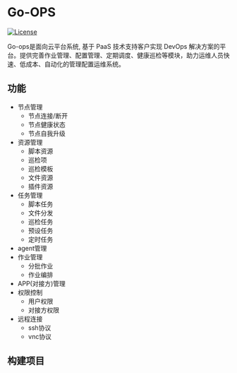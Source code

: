 # Go-OPS

[![License](https://img.shields.io/badge/License-Apache%202.0-blue.svg)](https://opensource.org/licenses/Apache-2.0)

Go-ops是面向云平台系统, 基于 PaaS 技术支持客户实现 DevOps 解决方案的平台。提供完善作业管理、配置管理、定期调度、健康巡检等模块，助力运维人员快速、低成本、自动化的管理配置运维系统。



## 功能
 - 节点管理
   - 节点连接/断开
   - 节点健康状态
   - 节点自我升级
 - 资源管理
    - 脚本资源
    - 巡检项
    - 巡检模板
    - 文件资源
    - 插件资源
 - 任务管理
   - 脚本任务
   - 文件分发
   - 巡检任务
   - 预设任务
   - 定时任务
 - agent管理
 - 作业管理
    - 分批作业
    - 作业编排
 - APP(对接方)管理
 - 权限控制
   - 用户权限
   - 对接方权限
 - 远程连接
   - ssh协议
   - vnc协议


## 构建项目



